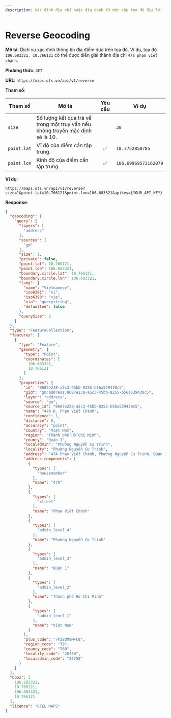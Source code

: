 ```yaml
---
description: Xác định địa chỉ hoặc địa danh từ một cặp tọa độ địa lý.
---
```


# Reverse Geocoding

**Mô tả**: Dịch vụ xác định thông tin địa điểm dựa trên tọa độ. Ví dụ, tọa độ `106.683321, 10.766121` có thể được diễn
giải thành địa chỉ `47a phạm viết chánh`.

**Phương thức**: `GET`

**URL**: `https://maps.ots.vn/api/v1/reverse`

**Tham số**:

| Tham số     | Mô tả                                                                          | Yêu cầu | Ví dụ                |
|-------------|--------------------------------------------------------------------------------|:-------:|----------------------|
| `size`      | Số lượng kết quả trả về trong một truy vấn nếu không truyền mặc định sẽ là 10. |         | `20`                 |
| `point.lat` | Vĩ độ của điểm cần tập trung.                                                  |    ✅    | `10.7752858785`      |
| `point.lon` | Kinh độ của điểm cần tập trung.                                                |    ✅    | `106.69969573162079` |

**Ví dụ**:

```http
https://maps.ots.vn/api/v1/reverse?size=1&point.lat=10.766121&point.lon=106.683321&apikey={YOUR_API_KEY}
```

**Response**:

```json title="dữ liệu trả về dạng JSON"
{
  "geocoding": {
    "query": {
      "layers": [
        "address"
      ],
      "sources": [
        "gm"
      ],
      "size": 1,
      "private": false,
      "point.lat": 10.766121,
      "point.lon": 106.683321,
      "boundary.circle.lat": 10.766121,
      "boundary.circle.lon": 106.683321,
      "lang": {
        "name": "Vietnamese",
        "iso6391": "vi",
        "iso6393": "vie",
        "via": "querystring",
        "defaulted": false
      },
      "querySize": 2
    }
  },
  "type": "FeatureCollection",
  "features": [
    {
      "type": "Feature",
      "geometry": {
        "type": "Point",
        "coordinates": [
          106.683321,
          10.766121
        ]
      },
      "properties": {
        "id": "9687e238-a5c3-45bb-8255-b56a529430c5",
        "gid": "gm:address:9687e238-a5c3-45bb-8255-b56a529430c5",
        "layer": "address",
        "source": "gm",
        "source_id": "9687e238-a5c3-45bb-8255-b56a529430c5",
        "name": "47A Đ. Phạm Viết Chánh",
        "confidence": 1,
        "distance": 0,
        "accuracy": "point",
        "country": "Việt Nam",
        "region": "Thành phố Hồ Chí Minh",
        "county": "Quận 1",
        "localadmin": "Phường Nguyễn Cư Trinh",
        "locality": "Phường Nguyễn Cư Trinh",
        "address": "47A Phạm Viết Chánh, Phường Nguyễn Cư Trinh, Quận 1, Thành phố Hồ Chí Minh, Việt Nam",
        "address_components": [
          {
            "types": [
              "housenumber"
            ],
            "name": "47A"
          },
          {
            "types": [
              "street"
            ],
            "name": "Phạm Viết Chánh"
          },
          {
            "types": [
              "admin_level_4"
            ],
            "name": "Phường Nguyễn Cư Trinh"
          },
          {
            "types": [
              "admin_level_3"
            ],
            "name": "Quận 1"
          },
          {
            "types": [
              "admin_level_2"
            ],
            "name": "Thành phố Hồ Chí Minh"
          },
          {
            "types": [
              "admin_level_1"
            ],
            "name": "Việt Nam"
          }
        ],
        "plus_code": "7P28QM8M+C8",
        "region_code": "79",
        "county_code": "760",
        "locality_code": "26758",
        "localadmin_code": "26758"
      }
    }
  ],
  "bbox": [
    106.683321,
    10.766121,
    106.683321,
    10.766121
  ],
  "licence": "GTEL MAPS"
}
```

